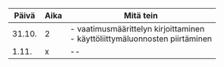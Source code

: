 Päivä | Aika | Mitä tein
--- | --- | ---
31.10. | 2 | - vaatimusmäärittelyn kirjoittaminen<br> - käyttöliittymäluonnosten piirtäminen
1.11. | x | --
